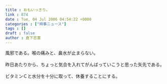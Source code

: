 ```yaml
---
title : おもいっきり。
link : 874
date : Tue, 04 Jul 2006 04:54:22 +0000
categories : ["時事ニュース"]
tags : []
draft : false
author : 倉下忠憲
---
```


風邪である。喉の痛みと、鼻水が止まらない。<BR><BR>昨日あたりから、ちょっと気合を入れてがんばっていこうと思った矢先である。<BR><BR>ビタミンＣと水分を十分に取って、休養することにする。<BR><br><br>
